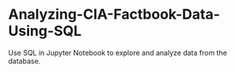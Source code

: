 # Analyzing-CIA-Factbook-Data-Using-SQL
Use SQL in Jupyter Notebook to explore and analyze data from the database.
